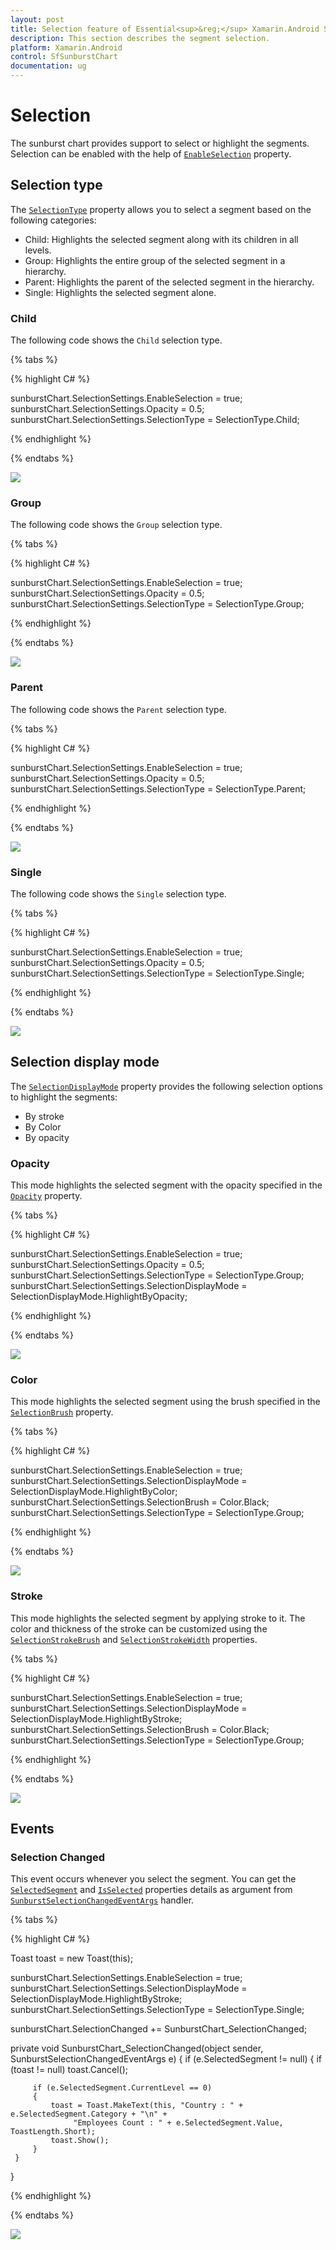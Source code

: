 ```yaml
---
layout: post
title: Selection feature of Essential<sup>&reg;</sup> Xamarin.Android SfSunburstChart
description: This section describes the segment selection.
platform: Xamarin.Android
control: SfSunburstChart
documentation: ug
---
```


# Selection

The sunburst chart provides support to select or highlight the segments. Selection can be enabled with the help of [`EnableSelection`](https://help.syncfusion.com/cr/xamarin-android/Syncfusion.SfSunburstChart.Android.SelectionSettings.html#Syncfusion_SfSunburstChart_Android_SelectionSettings_EnableSelection) property.

## Selection type

The [`SelectionType`](https://help.syncfusion.com/cr/xamarin-android/Syncfusion.SfSunburstChart.Android.SelectionSettings.html#Syncfusion_SfSunburstChart_Android_SelectionSettings_SelectionType) property allows you to select a segment based on the following categories:

* Child: Highlights the selected segment along with its children in all levels.
* Group: Highlights the entire group of the selected segment in a hierarchy.
* Parent: Highlights the parent of the selected segment in the hierarchy.
* Single: Highlights the selected segment alone.

### Child

The following code shows the `Child` selection type.

{% tabs %} 

{% highlight C# %} 

  sunburstChart.SelectionSettings.EnableSelection = true;
  sunburstChart.SelectionSettings.Opacity = 0.5;
  sunburstChart.SelectionSettings.SelectionType = SelectionType.Child;            

{% endhighlight %}

{% endtabs %} 

![](Selection_images/Child.jpg)

### Group

The following code shows the `Group` selection type.

{% tabs %} 

{% highlight C# %} 

  sunburstChart.SelectionSettings.EnableSelection = true;
  sunburstChart.SelectionSettings.Opacity = 0.5;
  sunburstChart.SelectionSettings.SelectionType = SelectionType.Group;            

{% endhighlight %}

{% endtabs %} 

![](Selection_images/Group.jpg)

### Parent

The following code shows the `Parent` selection type.

{% tabs %} 

{% highlight C# %} 

  sunburstChart.SelectionSettings.EnableSelection = true;
  sunburstChart.SelectionSettings.Opacity = 0.5;
  sunburstChart.SelectionSettings.SelectionType = SelectionType.Parent;            

{% endhighlight %}

{% endtabs %} 

![](Selection_images/Parent.jpg)

### Single

The following code shows the `Single` selection type.

{% tabs %} 

{% highlight C# %} 

  sunburstChart.SelectionSettings.EnableSelection = true;
  sunburstChart.SelectionSettings.Opacity = 0.5;
  sunburstChart.SelectionSettings.SelectionType = SelectionType.Single;

{% endhighlight %}

{% endtabs %} 

![](Selection_images/Single.jpg)

## Selection display mode

The [`SelectionDisplayMode`](https://help.syncfusion.com/cr/xamarin-android/Syncfusion.SfSunburstChart.Android.SelectionSettings.html#Syncfusion_SfSunburstChart_Android_SelectionSettings_SelectionDisplayMode) property provides the following selection options to highlight the segments:

* By stroke
* By Color
* By opacity

### Opacity

This mode highlights the selected segment with the opacity specified in the [`Opacity`](https://help.syncfusion.com/cr/xamarin-android/Syncfusion.SfSunburstChart.Android.SelectionSettings.html#Syncfusion_SfSunburstChart_Android_SelectionSettings_Opacity) property.

{% tabs %} 

{% highlight C# %} 

  sunburstChart.SelectionSettings.EnableSelection = true;
  sunburstChart.SelectionSettings.Opacity = 0.5;           
  sunburstChart.SelectionSettings.SelectionType = SelectionType.Group;
  sunburstChart.SelectionSettings.SelectionDisplayMode = SelectionDisplayMode.HighlightByOpacity;

{% endhighlight %}

{% endtabs %} 

![](Selection_images/Group.jpg)

### Color

This mode highlights the selected segment using the brush specified in the [`SelectionBrush`](https://help.syncfusion.com/cr/xamarin-android/Syncfusion.SfSunburstChart.Android.SelectionSettings.html#Syncfusion_SfSunburstChart_Android_SelectionSettings_SelectionBrush) property.

{% tabs %}

{% highlight C# %} 

  sunburstChart.SelectionSettings.EnableSelection = true;  
  sunburstChart.SelectionSettings.SelectionDisplayMode = SelectionDisplayMode.HighlightByColor;          
  sunburstChart.SelectionSettings.SelectionBrush = Color.Black;
  sunburstChart.SelectionSettings.SelectionType = SelectionType.Group;          

{% endhighlight %}

{% endtabs %} 

![](Selection_images/ColorSelection.png)

### Stroke

This mode highlights the selected segment by applying stroke to it. The color and thickness of the stroke can be customized using the [`SelectionStrokeBrush`](https://help.syncfusion.com/cr/xamarin-android/Syncfusion.SfSunburstChart.Android.SelectionSettings.html#Syncfusion_SfSunburstChart_Android_SelectionSettings_SelectionStrokeBrush) and [`SelectionStrokeWidth`](https://help.syncfusion.com/cr/xamarin-android/Syncfusion.SfSunburstChart.Android.SelectionSettings.html#Syncfusion_SfSunburstChart_Android_SelectionSettings_SelectionStrokeWidth) properties.

{% tabs %}

{% highlight C# %} 

  sunburstChart.SelectionSettings.EnableSelection = true;
  sunburstChart.SelectionSettings.SelectionDisplayMode = SelectionDisplayMode.HighlightByStroke;           
  sunburstChart.SelectionSettings.SelectionBrush = Color.Black;
  sunburstChart.SelectionSettings.SelectionType = SelectionType.Group;          

{% endhighlight %}

{% endtabs %} 

![](Selection_images/StrokeSelection.png)

## Events

### Selection Changed

This event occurs whenever you select the segment. You can get the [`SelectedSegment`](https://help.syncfusion.com/cr/xamarin-android/Syncfusion.SfSunburstChart.Android.SunburstSelectionChangedEventArgs.html#Syncfusion_SfSunburstChart_Android_SunburstSelectionChangedEventArgs_SelectedSegment) and [`IsSelected`](https://help.syncfusion.com/cr/xamarin-android/Syncfusion.SfSunburstChart.Android.SunburstSelectionChangedEventArgs.html#Syncfusion_SfSunburstChart_Android_SunburstSelectionChangedEventArgs_IsSelected) properties details as argument from [`SunburstSelectionChangedEventArgs`](https://help.syncfusion.com/cr/xamarin-android/Syncfusion.SfSunburstChart.Android.SunburstSelectionChangedEventArgs.html) handler.

{% tabs %} 

{% highlight C# %}

  Toast toast = new Toast(this); 

  sunburstChart.SelectionSettings.EnableSelection = true;
  sunburstChart.SelectionSettings.SelectionDisplayMode = SelectionDisplayMode.HighlightByStroke;  
  sunburstChart.SelectionSettings.SelectionType = SelectionType.Single;     

  sunburstChart.SelectionChanged += SunburstChart_SelectionChanged;   

  private void SunburstChart_SelectionChanged(object sender, SunburstSelectionChangedEventArgs e)
  {
     if (e.SelectedSegment != null)
     {
         if (toast != null)
            toast.Cancel();                

         if (e.SelectedSegment.CurrentLevel == 0)
         {
             toast = Toast.MakeText(this, "Country : " + e.SelectedSegment.Category + "\n" +
                  "Employees Count : " + e.SelectedSegment.Value, ToastLength.Short);
             toast.Show();                   
         }               
     }            
  }

{% endhighlight %}

{% endtabs %} 

![](Selection_images/Event.png)
